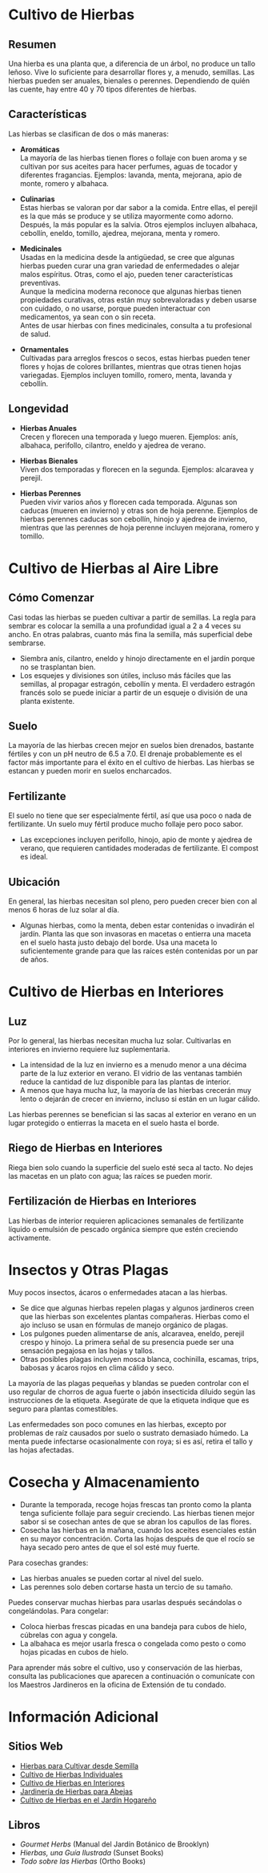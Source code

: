 # Cultivo de Hierbas

## Resumen

Una hierba es una planta que, a diferencia de un árbol, no produce un tallo leñoso. Vive lo suficiente para desarrollar flores y, a menudo, semillas. Las hierbas pueden ser anuales, bienales o perennes. Dependiendo de quién las cuente, hay entre 40 y 70 tipos diferentes de hierbas.

## Características

Las hierbas se clasifican de dos o más maneras:

- **Aromáticas**  
  La mayoría de las hierbas tienen flores o follaje con buen aroma y se cultivan por sus aceites para hacer perfumes, aguas de tocador y diferentes fragancias. Ejemplos: lavanda, menta, mejorana, apio de monte, romero y albahaca.

- **Culinarias**  
  Estas hierbas se valoran por dar sabor a la comida. Entre ellas, el perejil es la que más se produce y se utiliza mayormente como adorno. Después, la más popular es la salvia. Otros ejemplos incluyen albahaca, cebollín, eneldo, tomillo, ajedrea, mejorana, menta y romero.

- **Medicinales**  
  Usadas en la medicina desde la antigüedad, se cree que algunas hierbas pueden curar una gran variedad de enfermedades o alejar malos espíritus. Otras, como el ajo, pueden tener características preventivas.  
  Aunque la medicina moderna reconoce que algunas hierbas tienen propiedades curativas, otras están muy sobrevaloradas y deben usarse con cuidado, o no usarse, porque pueden interactuar con medicamentos, ya sean con o sin receta.  
  Antes de usar hierbas con fines medicinales, consulta a tu profesional de salud.

- **Ornamentales**  
  Cultivadas para arreglos frescos o secos, estas hierbas pueden tener flores y hojas de colores brillantes, mientras que otras tienen hojas variegadas. Ejemplos incluyen tomillo, romero, menta, lavanda y cebollín.

## Longevidad

- **Hierbas Anuales**  
  Crecen y florecen una temporada y luego mueren. Ejemplos: anís, albahaca, perifollo, cilantro, eneldo y ajedrea de verano.

- **Hierbas Bienales**  
  Viven dos temporadas y florecen en la segunda. Ejemplos: alcaravea y perejil.

- **Hierbas Perennes**  
  Pueden vivir varios años y florecen cada temporada. Algunas son caducas (mueren en invierno) y otras son de hoja perenne. Ejemplos de hierbas perennes caducas son cebollín, hinojo y ajedrea de invierno, mientras que las perennes de hoja perenne incluyen mejorana, romero y tomillo.

# Cultivo de Hierbas al Aire Libre

## Cómo Comenzar

Casi todas las hierbas se pueden cultivar a partir de semillas. La regla para sembrar es colocar la semilla a una profundidad igual a 2 a 4 veces su ancho. En otras palabras, cuanto más fina la semilla, más superficial debe sembrarse.

- Siembra anís, cilantro, eneldo y hinojo directamente en el jardín porque no se trasplantan bien.
- Los esquejes y divisiones son útiles, incluso más fáciles que las semillas, al propagar estragón, cebollín y menta. El verdadero estragón francés solo se puede iniciar a partir de un esqueje o división de una planta existente.

## Suelo

La mayoría de las hierbas crecen mejor en suelos bien drenados, bastante fértiles y con un pH neutro de 6.5 a 7.0. El drenaje probablemente es el factor más importante para el éxito en el cultivo de hierbas. Las hierbas se estancan y pueden morir en suelos encharcados.

## Fertilizante

El suelo no tiene que ser especialmente fértil, así que usa poco o nada de fertilizante. Un suelo muy fértil produce mucho follaje pero poco sabor.

- Las excepciones incluyen perifollo, hinojo, apio de monte y ajedrea de verano, que requieren cantidades moderadas de fertilizante. El compost es ideal.

## Ubicación

En general, las hierbas necesitan sol pleno, pero pueden crecer bien con al menos 6 horas de luz solar al día.

- Algunas hierbas, como la menta, deben estar contenidas o invadirán el jardín. Planta las que son invasoras en macetas o entierra una maceta en el suelo hasta justo debajo del borde. Usa una maceta lo suficientemente grande para que las raíces estén contenidas por un par de años.

# Cultivo de Hierbas en Interiores

## Luz

Por lo general, las hierbas necesitan mucha luz solar. Cultivarlas en interiores en invierno requiere luz suplementaria.

- La intensidad de la luz en invierno es a menudo menor a una décima parte de la luz exterior en verano. El vidrio de las ventanas también reduce la cantidad de luz disponible para las plantas de interior.
- A menos que haya mucha luz, la mayoría de las hierbas crecerán muy lento o dejarán de crecer en invierno, incluso si están en un lugar cálido.

Las hierbas perennes se benefician si las sacas al exterior en verano en un lugar protegido o entierras la maceta en el suelo hasta el borde.

## Riego de Hierbas en Interiores

Riega bien solo cuando la superficie del suelo esté seca al tacto. No dejes las macetas en un plato con agua; las raíces se pueden morir.

## Fertilización de Hierbas en Interiores

Las hierbas de interior requieren aplicaciones semanales de fertilizante líquido o emulsión de pescado orgánica siempre que estén creciendo activamente.

# Insectos y Otras Plagas

Muy pocos insectos, ácaros o enfermedades atacan a las hierbas.

- Se dice que algunas hierbas repelen plagas y algunos jardineros creen que las hierbas son excelentes plantas compañeras. Hierbas como el ajo incluso se usan en fórmulas de manejo orgánico de plagas.
- Los pulgones pueden alimentarse de anís, alcaravea, eneldo, perejil crespo y hinojo. La primera señal de su presencia puede ser una sensación pegajosa en las hojas y tallos.
- Otras posibles plagas incluyen mosca blanca, cochinilla, escamas, trips, babosas y ácaros rojos en clima cálido y seco.

La mayoría de las plagas pequeñas y blandas se pueden controlar con el uso regular de chorros de agua fuerte o jabón insecticida diluido según las instrucciones de la etiqueta. Asegúrate de que la etiqueta indique que es seguro para plantas comestibles.

Las enfermedades son poco comunes en las hierbas, excepto por problemas de raíz causados por suelo o sustrato demasiado húmedo. La menta puede infectarse ocasionalmente con roya; si es así, retira el tallo y las hojas afectadas.

# Cosecha y Almacenamiento

- Durante la temporada, recoge hojas frescas tan pronto como la planta tenga suficiente follaje para seguir creciendo. Las hierbas tienen mejor sabor si se cosechan antes de que se abran los capullos de las flores.
- Cosecha las hierbas en la mañana, cuando los aceites esenciales están en su mayor concentración. Corta las hojas después de que el rocío se haya secado pero antes de que el sol esté muy fuerte.

Para cosechas grandes:

- Las hierbas anuales se pueden cortar al nivel del suelo.
- Las perennes solo deben cortarse hasta un tercio de su tamaño.

Puedes conservar muchas hierbas para usarlas después secándolas o congelándolas. Para congelar:

- Coloca hierbas frescas picadas en una bandeja para cubos de hielo, cúbrelas con agua y congela.
- La albahaca es mejor usarla fresca o congelada como pesto o como hojas picadas en cubos de hielo.

Para aprender más sobre el cultivo, uso y conservación de las hierbas, consulta las publicaciones que aparecen a continuación o comunícate con los Maestros Jardineros en la oficina de Extensión de tu condado.

# Información Adicional

## Sitios Web

- [Hierbas para Cultivar desde Semilla](http://www.backyardgardener.com/herb/)
- [Cultivo de Hierbas Individuales](http://www.pioneerthinking.com/growingherbs.html)
- [Cultivo de Hierbas en Interiores](http://www.doityourself.com/vegetables/growingherbsindoors.html)
- [Jardinería de Hierbas para Abejas](http://altnature.com/library/herb.htm)
- [Cultivo de Hierbas en el Jardín Hogareño](http://www.wvu.edu/~agexten/hortcult/herbs/ne208hrb.htm)

## Libros

- *Gourmet Herbs* (Manual del Jardín Botánico de Brooklyn)
- *Hierbas, una Guía Ilustrada* (Sunset Books)
- *Todo sobre las Hierbas* (Ortho Books)
